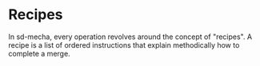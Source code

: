 # Recipes

In sd-mecha, every operation revolves around the concept of "recipes".
A recipe is a list of ordered instructions that explain methodically how to complete a merge.
